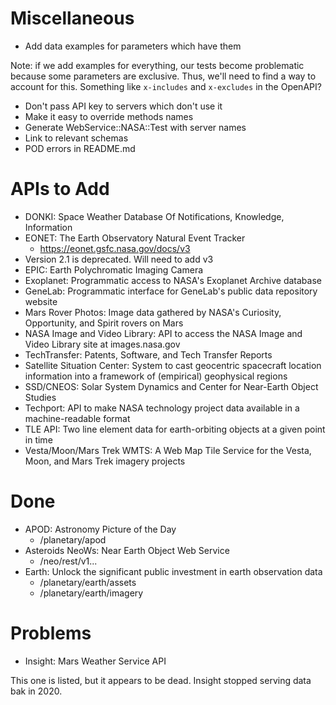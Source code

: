 # Miscellaneous

* Add data examples for parameters which have them

Note: if we add examples for everything, our tests become problematic because
some parameters are exclusive. Thus, we'll need to find a way to account for
this. Something like `x-includes` and `x-excludes` in the OpenAPI?

* Don't pass API key to servers which don't use it
* Make it easy to override methods names
* Generate WebService::NASA::Test with server names
* Link to relevant schemas
* POD errors in README.md

# APIs to Add

* DONKI: Space Weather Database Of Notifications, Knowledge, Information
* EONET: The Earth Observatory Natural Event Tracker
    *	https://eonet.gsfc.nasa.gov/docs/v3
* 	Version 2.1 is deprecated. Will need to add v3
* EPIC: Earth Polychromatic Imaging Camera
* Exoplanet: Programmatic access to NASA's Exoplanet Archive database
* GeneLab: Programmatic interface for GeneLab's public data repository website
* Mars Rover Photos: Image data gathered by NASA's Curiosity, Opportunity, and Spirit rovers on Mars
* NASA Image and Video Library: API to access the NASA Image and Video Library site at images.nasa.gov
* TechTransfer: Patents, Software, and Tech Transfer Reports
* Satellite Situation Center: System to cast geocentric spacecraft location information into a framework of (empirical) geophysical regions
* SSD/CNEOS: Solar System Dynamics and Center for Near-Earth Object Studies
* Techport: API to make NASA technology project data available in a machine-readable format
* TLE API: Two line element data for earth-orbiting objects at a given point in time
* Vesta/Moon/Mars Trek WMTS: A Web Map Tile Service for the Vesta, Moon, and Mars Trek imagery projects

# Done

* APOD: Astronomy Picture of the Day
	* /planetary/apod
* Asteroids NeoWs: Near Earth Object Web Service
	* /neo/rest/v1...
* Earth: Unlock the significant public investment in earth observation data
	* /planetary/earth/assets
	* /planetary/earth/imagery

# Problems

* Insight: Mars Weather Service API

This one is listed, but it appears to be dead. Insight stopped serving data
bak in 2020.
